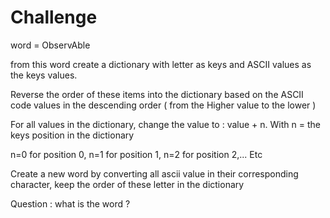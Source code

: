 # Challenge

word = ObservAble

from this word create a dictionary with letter as keys and ASCII values as the keys values.

Reverse the order of these items into the dictionary based on the ASCII code values in the descending order ( from the Higher value to the lower )

For all values in the dictionary, change the value to : value + n.  With n = the keys position in the dictionary

n=0 for position 0,  n=1 for position 1, n=2 for position 2,... Etc

Create a new word by converting all ascii value in their corresponding character, keep the order of these letter in the dictionary

Question : what is the word ?
